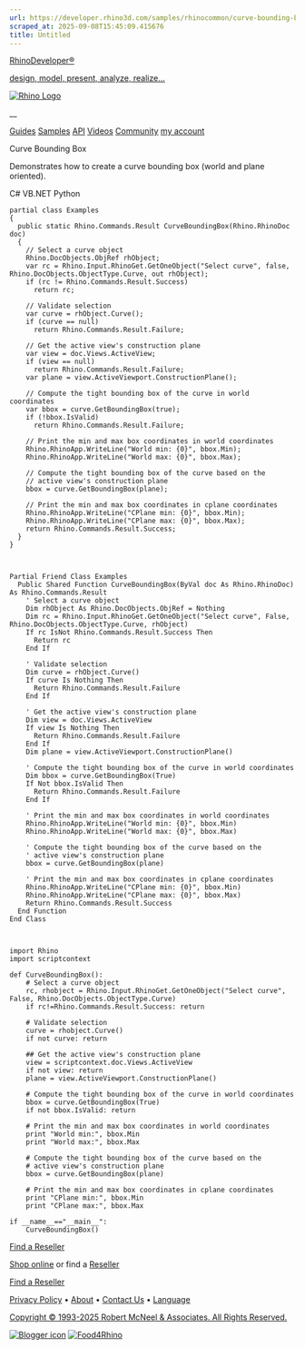 ```yaml
---
url: https://developer.rhino3d.com/samples/rhinocommon/curve-bounding-box/
scraped_at: 2025-09-08T15:45:09.415676
title: Untitled
---
```


[RhinoDeveloper®](/)

[design, model, present, analyze, realize...](/)

[![Rhino Logo](https://developer.rhino3d.com/images/rhinodevlogo.png)](/)

__

[Guides](https://developer.rhino3d.com/guides)
[Samples](https://developer.rhino3d.com/samples)
[API](https://developer.rhino3d.com/api)
[Videos](https://developer.rhino3d.com/videos)
[Community](https://discourse.mcneel.com/c/rhino-developer) [my account
](https://www.rhino3d.com/my-account/ "Manage your account, licenses, and
teams")

Curve Bounding Box

Demonstrates how to create a curve bounding box (world and plane oriented).

C# VB.NET Python

    
    
    partial class Examples
    {
      public static Rhino.Commands.Result CurveBoundingBox(Rhino.RhinoDoc doc)
      {
        // Select a curve object
        Rhino.DocObjects.ObjRef rhObject;
        var rc = Rhino.Input.RhinoGet.GetOneObject("Select curve", false, Rhino.DocObjects.ObjectType.Curve, out rhObject);
        if (rc != Rhino.Commands.Result.Success)
          return rc;
    
        // Validate selection
        var curve = rhObject.Curve();
        if (curve == null)
          return Rhino.Commands.Result.Failure;
    
        // Get the active view's construction plane
        var view = doc.Views.ActiveView;
        if (view == null)
          return Rhino.Commands.Result.Failure;
        var plane = view.ActiveViewport.ConstructionPlane();
    
        // Compute the tight bounding box of the curve in world coordinates
        var bbox = curve.GetBoundingBox(true);
        if (!bbox.IsValid)
          return Rhino.Commands.Result.Failure;
    
        // Print the min and max box coordinates in world coordinates
        Rhino.RhinoApp.WriteLine("World min: {0}", bbox.Min);
        Rhino.RhinoApp.WriteLine("World max: {0}", bbox.Max);
    
        // Compute the tight bounding box of the curve based on the
        // active view's construction plane
        bbox = curve.GetBoundingBox(plane);
    
        // Print the min and max box coordinates in cplane coordinates
        Rhino.RhinoApp.WriteLine("CPlane min: {0}", bbox.Min);
        Rhino.RhinoApp.WriteLine("CPlane max: {0}", bbox.Max);
        return Rhino.Commands.Result.Success;
      }
    }
    
    
    
    Partial Friend Class Examples
      Public Shared Function CurveBoundingBox(ByVal doc As Rhino.RhinoDoc) As Rhino.Commands.Result
    	' Select a curve object
    	Dim rhObject As Rhino.DocObjects.ObjRef = Nothing
    	Dim rc = Rhino.Input.RhinoGet.GetOneObject("Select curve", False, Rhino.DocObjects.ObjectType.Curve, rhObject)
    	If rc IsNot Rhino.Commands.Result.Success Then
    	  Return rc
    	End If
    
    	' Validate selection
    	Dim curve = rhObject.Curve()
    	If curve Is Nothing Then
    	  Return Rhino.Commands.Result.Failure
    	End If
    
    	' Get the active view's construction plane
    	Dim view = doc.Views.ActiveView
    	If view Is Nothing Then
    	  Return Rhino.Commands.Result.Failure
    	End If
    	Dim plane = view.ActiveViewport.ConstructionPlane()
    
    	' Compute the tight bounding box of the curve in world coordinates
    	Dim bbox = curve.GetBoundingBox(True)
    	If Not bbox.IsValid Then
    	  Return Rhino.Commands.Result.Failure
    	End If
    
    	' Print the min and max box coordinates in world coordinates
    	Rhino.RhinoApp.WriteLine("World min: {0}", bbox.Min)
    	Rhino.RhinoApp.WriteLine("World max: {0}", bbox.Max)
    
    	' Compute the tight bounding box of the curve based on the
    	' active view's construction plane
    	bbox = curve.GetBoundingBox(plane)
    
    	' Print the min and max box coordinates in cplane coordinates
    	Rhino.RhinoApp.WriteLine("CPlane min: {0}", bbox.Min)
    	Rhino.RhinoApp.WriteLine("CPlane max: {0}", bbox.Max)
    	Return Rhino.Commands.Result.Success
      End Function
    End Class
    
    
    
    import Rhino
    import scriptcontext
    
    def CurveBoundingBox():
        # Select a curve object
        rc, rhobject = Rhino.Input.RhinoGet.GetOneObject("Select curve", False, Rhino.DocObjects.ObjectType.Curve)
        if rc!=Rhino.Commands.Result.Success: return
    
        # Validate selection
        curve = rhobject.Curve()
        if not curve: return
    
        ## Get the active view's construction plane
        view = scriptcontext.doc.Views.ActiveView
        if not view: return
        plane = view.ActiveViewport.ConstructionPlane()
    
        # Compute the tight bounding box of the curve in world coordinates
        bbox = curve.GetBoundingBox(True)
        if not bbox.IsValid: return
    
        # Print the min and max box coordinates in world coordinates
        print "World min:", bbox.Min
        print "World max:", bbox.Max
    
        # Compute the tight bounding box of the curve based on the
        # active view's construction plane
        bbox = curve.GetBoundingBox(plane)
    
        # Print the min and max box coordinates in cplane coordinates
        print "CPlane min:", bbox.Min
        print "CPlane max:", bbox.Max
    
    if __name__=="__main__":
        CurveBoundingBox()
    

  

[Find a Reseller](https://www.rhino3d.com/sales)

[Shop online](https://www.rhino3d.com/store) or find a
[Reseller](https://www.rhino3d.com/sales)

[Find a Reseller](https://www.rhino3d.com/sales)

[Privacy Policy](https://www.rhino3d.com/privacy) •
[About](https://www.rhino3d.com/mcneel/about) • [Contact
Us](https://www.rhino3d.com/mcneel/contact) • [
Language](https://www.rhino3d.com/language "Change to a different region or
language")

[Copyright © 1993-2025 Robert McNeel & Associates. All Rights
Reserved.](https://www.rhino3d.com/mcneel/about)

[](https://www.facebook.com/McNeelRhinoceros/)
[](https://twitter.com/bobmcneel) [](https://www.linkedin.com/groups/75313/)
[](https://www.youtube.com/user/RhinoGuide/videos) [](https://vimeo.com/rhino)
[![Blogger
icon](https://developer.rhino3d.com/images/blogger.svg)](http://blog.rhino3d.com/)
[![Food4Rhino](https://developer.rhino3d.com/images/f4r_icon_01.svg)](https://www.food4rhino.com)

